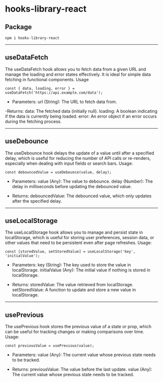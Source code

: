# hooks-library-react

## Package
```
npm i hooks-library-react
```
---

## useDataFetch
The useDataFetch hook allows you to fetch data from a given URL and manage the loading and error states effectively. It is ideal for simple data fetching in functional components.
Usage
```
const { data, loading, error } = useDataFetch('https://api.example.com/data');
```

- Parameters:
url (String): The URL to fetch data from.

-Returns:
data: The fetched data (initially null).
loading: A boolean indicating if the data is currently being loaded.
error: An error object if an error occurs during the fetching process.

---

## useDebounce
The useDebounce hook delays the update of a value until after a specified delay, which is useful for reducing the number of API calls or re-renders, especially when dealing with input fields or search bars.
Usage:
```
const debouncedValue = useDebounce(value, delay);
```

- Parameters:
value (Any): The value to debounce.
delay (Number): The delay in milliseconds before updating the debounced value.

- Returns:
debouncedValue: The debounced value, which only updates after the specified delay.

---

## useLocalStorage
The useLocalStorage hook allows you to manage and persist state in localStorage, which is useful for storing user preferences, session data, or other values that need to be persistent even after page refreshes.
Usage:
```
const [storedValue, setStoredValue] = useLocalStorage('key', 'initialValue');
```

- Parameters:
key (String): The key used to store the value in localStorage.
initialValue (Any): The initial value if nothing is stored in localStorage.

- Returns:
storedValue: The value retrieved from localStorage.
setStoredValue: A function to update and store a new value in localStorage.

---

## usePrevious
The usePrevious hook stores the previous value of a state or prop, which can be useful for tracking changes or making comparisons over time.
Usage:
```
const previousValue = usePrevious(value);
```
- Parameters:
  value (Any): The current value whose previous state needs to be tracked.

- Returns:
 previousValue: The value before the last update.
 value (Any): The current value whose previous state needs to be tracked.
